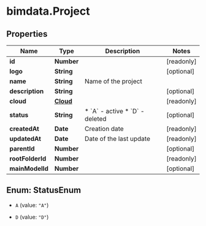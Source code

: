 # bimdata.Project

## Properties

Name | Type | Description | Notes
------------ | ------------- | ------------- | -------------
**id** | **Number** |  | [readonly] 
**logo** | **String** |  | [optional] 
**name** | **String** | Name of the project | 
**description** | **String** |  | [optional] 
**cloud** | [**Cloud**](Cloud.md) |  | [readonly] 
**status** | **String** | * &#x60;A&#x60; - active * &#x60;D&#x60; - deleted | [optional] 
**createdAt** | **Date** | Creation date | [readonly] 
**updatedAt** | **Date** | Date of the last update | [readonly] 
**parentId** | **Number** |  | [optional] 
**rootFolderId** | **Number** |  | [readonly] 
**mainModelId** | **Number** |  | [optional] 



## Enum: StatusEnum


* `A` (value: `"A"`)

* `D` (value: `"D"`)




